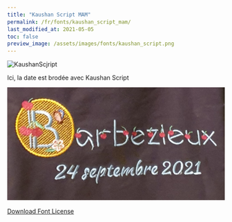 ```yaml
---
title: "Kaushan Script MAM"
permalink: /fr/fonts/kaushan_script_mam/
last_modified_at: 2021-05-05
toc: false
preview_image: /assets/images/fonts/kaushan_script.png
---
```

![KaushanScjript](/assets/images/fonts/kaushan_script.png)

Ici, la date est brodée avec Kaushan Script

![KaushanScript](/assets/images/fonts/cherry2.jpg)

[Download Font License](https://github.com/inkstitch/inkstitch/tree/main/fonts/kaushan_script_MAM/LICENSE)
